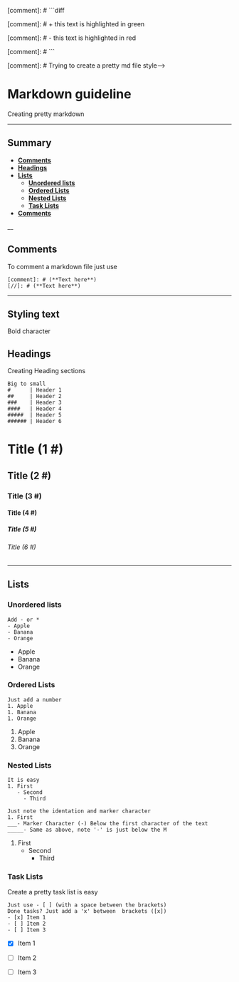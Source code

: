 <!--[comment]: # Background change-->

[comment]: # ```diff

[comment]: # + this text is highlighted in green

[comment]: # - this text is highlighted in red

[comment]: # ```

[comment]: # Trying to create a pretty md file style-->
# Markdown guideline
Creating pretty markdown
___
## Summary
- **[Comments](#comments)**<br>
- **[Headings](#headings)**<br>
- **[Lists](#lists)**<br>
  - **[Unordered lists](#unordered-lists)**<br>
  - **[Ordered Lists](#ordered-lists)**<br>
  - **[Nested Lists](#nested-lists)**<br>
  - **[Task Lists](#task-lists)**<br>
- **[Comments](#comments)**<br>

__

## Comments
To comment a markdown file just use

```
[comment]: # (**Text here**)
[//]: # (**Text here**)
```
___

## Styling text

Bold character
` `

## Headings
Creating Heading sections 
```
Big to small
#      | Header 1
##     | Header 2
###    | Header 3
####   | Header 4
#####  | Header 5
###### | Header 6
```
# Title (1 #)
## Title (2 #)
### Title (3 #)
#### Title (4 #)
##### Title (5 #)
###### Title (6 #)
___

## Lists
### Unordered lists
```
Add - or *
- Apple
- Banana
- Orange
```
- Apple
- Banana
- Orange

### Ordered Lists
```
Just add a number
1. Apple
1. Banana
1. Orange
```
1. Apple
1. Banana
1. Orange

### Nested Lists
```
It is easy
1. First
   - Second
     - Third

Just note the identation and marker character
1. First
___- Marker Character (-) Below the first character of the text
_____- Same as above, note '-' is just below the M
```
1. First
   - Second
     - Third
     
### Task Lists
Create a pretty task list is easy
```
Just use - [ ] (with a space between the brackets)
Done tasks? Just add a 'x' between  brackets ([x])
- [x] Item 1
- [ ] Item 2
- [ ] Item 3
```
- [x] Item 1
- [ ] Item 2
- [ ] Item 3




